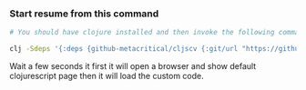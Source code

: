 ### Start resume from this command 
```sh
# You should have clojure installed and then invoke the following command

clj -Sdeps '{:deps {github-metacritical/cljscv {:git/url "https://github.com/metacritical/cljscv" :sha "b2a96725ee562f661f120777fe6f675ad4a21f9c"}}}' -m figwheel.main -co '{:main resume.core}' -r
```

Wait a few seconds it first it will open a browser and show default clojurescript 
page then it will load the custom code.

